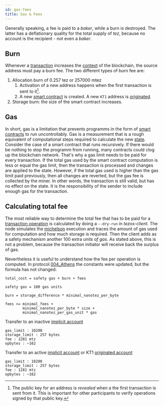 ```yaml
---
id: gas-fees
title: Gas & Fees
---
```


Generally speaking, a fee is paid to a *baker*, while a burn is destroyed. The latter has a deflationary quality for the total supply of *tez*, because no account is the recipient -  not even a *baker*.




## Burn

Whenever a [transaction](transaction) increases the [context](../context) of the blockchain, the source address must pay a burn fee.
The two different types of burn fee are:

1. Allocation burn of 0.257 tez or 257000 mtez
   1. Activation of a new address happens when the first transaction is sent to it[^1]. 
   2. A new [smart contract](../../smart_contract/smart-contract) is created. A new `KT1` address is [originated](originated-account).
2. Storage burn: the size of the smart contract increases.


[^1]: The public key for an address is *revealed* when a the first transaction is sent from it. This is important for other participants to verify operations signed by that public key.


## Gas

In short, gas is a limitation that prevents programms in the form of [smart contracts](../../smart_contract/smart-contract) to run uncontrollably. Gas is a measurement that is a rough equivalent of computational steps required to calculate the new [state](context). Consider the case of a smart contract that runs recursively. If there would be nothing to stop the programm from running, many contracts could clog up the blockchain network. That's why a gas limit needs to be paid for every transaction. If the total gas used by the smart contract computation is less or equal the gas limit, then the transaction is processed and changes are applied to the state. However, if the total gas used is higher than the gas limit paid previously, then all changes are reverted, but the gas fee is collected by the miner. In other words, the transaction is still valid, but has no effect on the state. It is the responsibility of the sender to include enough gas for the transaction.

## Calculating total fee

The most reliable way to determine the total fee that has to be paid for a [transaction operation](operations) is calculated by doing a `--dry-run` in *tezos-client*. The node simulates the [michelson](../../smart_contract/michelson) execution and traces the amount of gas used for computation and how much storage is required. Then the client adds as a safety mechanism another 100 extra *units of gas*. As stated above, this is not a problem, because the transaction initiator will receive back the surplus of gas.

Nevertheless it is useful to understand how the fee per operation is computed. In protocol [004_Athens](https://tezos.gitlab.io/protocols/004_Pt24m4xi.html) the constants were updated, but the formula has not changed:

```
total_cost = safety gas + burn + fees

safety gas = 100 gas units

burn = storage_difference * minimal_nanotez_per_byte

fees >= minimal_fees +
        minimal_nanotez_per_byte * size +
        minimal_nanotez_per_gas_unit * gas
```

Transfer to an inactive [implicit account](../implicit-account)
```
gas_limit : 10200
storage_limit : 257 bytes
fee : 1281 mtz
opbytes : ~162
```
Transfer to an active [implicit account](../implicit-account) or KT1 [originated account](originated-account)
```
gas_limit : 10200
storage_limit : 257 bytes
fee : 1281 mtz
opbytes : ~162
```